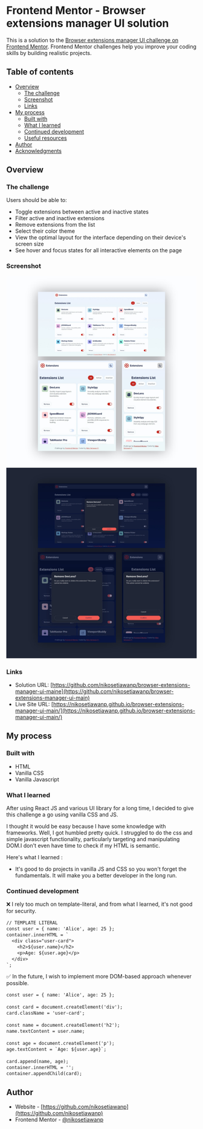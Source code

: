 # Frontend Mentor - Browser extensions manager UI solution

This is a solution to the [Browser extensions manager UI challenge on Frontend Mentor](https://www.frontendmentor.io/challenges/browser-extension-manager-ui-yNZnOfsMAp). Frontend Mentor challenges help you improve your coding skills by building realistic projects. 

## Table of contents

- [Overview](#overview)
  - [The challenge](#the-challenge)
  - [Screenshot](#screenshot)
  - [Links](#links)
- [My process](#my-process)
  - [Built with](#built-with)
  - [What I learned](#what-i-learned)
  - [Continued development](#continued-development)
  - [Useful resources](#useful-resources)
- [Author](#author)
- [Acknowledgments](#acknowledgments)

## Overview

### The challenge

Users should be able to:

- Toggle extensions between active and inactive states
- Filter active and inactive extensions
- Remove extensions from the list
- Select their color theme
- View the optimal layout for the interface depending on their device's screen size
- See hover and focus states for all interactive elements on the page

### Screenshot

![](./screenshots/screenshot-light.jpg)
![](./screenshots/screenshot-dark.jpg)

### Links

- Solution URL: [https://github.com/nikosetiawanp/browser-extensions-manager-ui-maine](https://github.com/nikosetiawanp/browser-extensions-manager-ui-main)
- Live Site URL: [https://nikosetiawanp.github.io/browser-extensions-manager-ui-main/](https://nikosetiawanp.github.io/browser-extensions-manager-ui-main/)

## My process

### Built with
- HTML
- Vanilla CSS
- Vanilla Javascript

### What I learned

After using React JS and various UI library for a long time, I decided to give this challenge a go using vanilla CSS and JS.

I thought it would be easy because I have some knowledge with frameworks. Well, I got humbled pretty quick. I struggled to do the css and simple javascript functionality, particularly targeting and manipulating DOM.I don't even have time to check if my HTML is semantic.

Here's what I learned :
- It's good to do projects in vanilla JS and CSS so you won't forget the fundamentals. It will make you a better developer in the long run.

### Continued development
❌ I rely too much on template-literal, and from what I learned, it's not good for security.
``` 
// TEMPLATE LITERAL
const user = { name: 'Alice', age: 25 };
container.innerHTML = `
  <div class="user-card">
    <h2>${user.name}</h2>
    <p>Age: ${user.age}</p>
  </div>
`;
```

✅  In the future, I wish to implement more DOM-based approach whenever possible.
```
const user = { name: 'Alice', age: 25 };

const card = document.createElement('div');
card.className = 'user-card';

const name = document.createElement('h2');
name.textContent = user.name;

const age = document.createElement('p');
age.textContent = `Age: ${user.age}`;

card.append(name, age);
container.innerHTML = '';
container.appendChild(card);
```

## Author

- Website - [https://github.com/nikosetiawanp](https://github.com/nikosetiawanp)
- Frontend Mentor - [@nikosetiawanp](https://www.frontendmentor.io/profile/yourusername)
